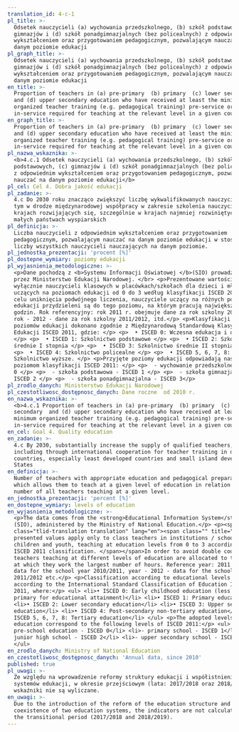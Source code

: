 ```yaml
---
translation_id: 4-c-1
pl_title: >-
  Odsetek nauczycieli (a) wychowania przedszkolnego, (b) szkół podstawowych, (c)
  gimnazjów i (d) szkół ponadgimnazjalnych (bez policealnych) z odpowiednim
  wykształceniem oraz przygotowaniem pedagogicznym, pozwalającym nauczać na
  danym poziomie edukacji
pl_graph_title: >-
  Odsetek nauczycieli (a) wychowania przedszkolnego, (b) szkół podstawowych, (c)
  gimnazjów i (d) szkół ponadgimnazjalnych (bez policealnych) z odpowiednim
  wykształceniem oraz przygotowaniem pedagogicznym, pozwalającym nauczać na
  danym poziomie edukacji
en_title: >-
  Proportion of teachers in (a) pre-primary  (b) primary  (c) lower secondary 
  and (d) upper secondary education who have received at least the minimum
  organized teacher training (e.g. pedagogical training) pre-service or
  in-service required for teaching at the relevant level in a given country
en_graph_title: >-
  Proportion of teachers in (a) pre-primary  (b) primary  (c) lower secondary 
  and (d) upper secondary education who have received at least the minimum
  organized teacher training (e.g. pedagogical training) pre-service or
  in-service required for teaching at the relevant level in a given country
pl_nazwa_wskaznika: >-
  <b>4.c.1 Odsetek nauczycieli (a) wychowania przedszkolnego, (b) szkół
  podstawowych, (c) gimnazjów i (d) szkół ponadgimnazjalnych (bez policealnych)
  z odpowiednim wykształceniem oraz przygotowaniem pedagogicznym, pozwalającym
  nauczać na danym poziomie edukacji</b>
pl_cel: Cel 4. Dobra jakość edukacji
pl_zadanie: >-
  4.c Do 2030 roku znacząco zwiększyć liczbę wykwalifikowanych nauczycieli, w
  tym w drodze międzynarodowej współpracy w zakresie szkolenia nauczycieli w
  krajach rozwijających się, szczególnie w krajach najmniej rozwiniętych i
  małych państwach wyspiarskich
pl_definicja: >-
  Liczba nauczycieli z odpowiednim wykształceniem oraz przygotowaniem
  pedagogicznym, pozwalającym nauczać na danym poziomie edukacji w stosunku do
  liczby wszystkich nauczycieli nauczających na danym poziomie.
pl_jednostka_prezentacji: 'procent [%]'
pl_dostepne_wymiary: poziomy edukacji
pl_wyjasnienia_metodologiczne: >-
  <p>Dane pochodzą z <b>Systemu Informacji Oświatowej </b>(SIO) prowadzonego
  przez Ministerstwo Edukacji Narodowej. </br> <p>Prezentowane wartości dotyczą
  wyłącznie nauczycieli klasowych w placówkach/szkołach dla dzieci i młodzieży,
  uczących na poziomach edukacji od 0 do 3 według klasyfikacji ISCED 2011. W
  celu uniknięcia podwójnego liczenia, nauczyciele uczący na różnych poziomach
  edukacji przydzieleni są do tego poziomu, na którym pracują największą liczbę
  godzin. Rok referencyjny: rok 2011 r. obejmuje dane za rok szkolny 2010/2011,
  rok - 2012 - dane za rok szkolny 2011/2012, itd.</p> <p>Klasyfikacji według
  poziomów edukacji dokonano zgodnie z Międzynarodową Standardową Klasyfikacją
  Edukacji ISCED 2011, gdzie: </p> <p>  • ISCED 0: Wczesna edukacja i opieka
  </p> <p>  • ISCED 1: Szkolnictwo podstawowe </p> <p>  • ISCED 2: Szkolnictwo
  średnie I stopnia </p> <p>  • ISCED 3: Szkolnictwo średnie II stopnia </p>
  <p>  • ISCED 4: Szkolnictwo policealne </p> <p>  • ISCED 5, 6, 7, 8:
  Szkolnictwo wyższe. </p> <p>Przyjęte poziomy edukacji odpowiadają następującym
  poziomom klasyfikacji ISCED 2011: </p> <p>  - wychowanie przedszkolne - ISCED
  0 </p> <p>  - szkoła podstawowa - ISCED 1 </p> <p>  - szkoła gimnazjalna -
  ISCED 2 </p> <p>  - szkoła ponadgimnazjalna - ISCED 3</p>
pl_zrodlo_danych: Ministerstwo Edukacji Narodowej
pl_czestotliwosc_dostępnosc_danych: Dane roczne  od 2010 r.
en_nazwa_wskaznika: >-
  <b>4.c.1 Proportion of teachers in (a) pre-primary  (b) primary  (c) lower
  secondary  and (d) upper secondary education who have received at least the
  minimum organized teacher training (e.g. pedagogical training) pre-service or
  in-service required for teaching at the relevant level in a given country</b>
en_cel: Goal 4. Quality education
en_zadanie: >-
  4.c By 2030, substantially increase the supply of qualified teachers,
  including through international cooperation for teacher training in developing
  countries, especially least developed countries and small island developing
  States
en_definicja: >-
  Number of teachers with appropriate education and pedagogical preparation,
  which allows them to teach at a given level of education in relation to the
  number of all teachers teaching at a given level.
en_jednostka_prezentacji: 'percent [%]'
en_dostepne_wymiary: levels of education
en_wyjasnienia_metodologiczne: >-
  <p>The data comes from the <strong>Educational Information System</strong>
  (SIO), administered by the Ministry of National Education.</p> <p><span
  class="tlid-translation translation" lang="en"><span class="" title="">The
  presented values apply only to class teachers in institutions / schools for
  children and youth, teaching at education levels from 0 to 3 according to the
  ISCED 2011 classification. </span></span>In order to avoid double counting,
  teachers teaching at different levels of education are allocated to the level
  at which they work the largest number of hours. Reference year: 2011 includes
  data for the school year 2010/2011, year - 2012 - data for the school year
  2011/2012 etc.</p> <p>Classification according to educational levels was made
  according to the International Standard Classification of Education ISCED
  2011, where:</p> <ul> <li>• ISCED 0: Early childhood education (less than
  primary for educational attainment)</li> <li>• ISCED 1: Primary education</li>
  <li>• ISCED 2: Lower secondary education</li> <li>• ISCED 3: Upper secondary
  education</li> <li>• ISCED 4: Post-secondary non-tertiary education</li> <li>•
  ISCED 5, 6, 7, 8: Tertiary education</li> </ul> <p>The adopted levels of
  education correspond to the following levels of ISCED 2011:</p> <ul> <li>-
  pre-school education - ISCED 0</li> <li>- primary school - ISCED 1</li> <li>-
  junior high school - ISCED 2</li> <li>- upper secondary school - ISCED 3</li>
  </ul>
en_zrodlo_danych: Ministry of National Education
en_czestotliwosc_dostępnosc_danych: 'Annual data, since 2010'
published: true
pl_uwagi: >-
  Ze względu na wprowadzenie reformy struktury edukacji i współistnienie dwóch
  systemów edukacji, w okresie przejściowym (lata: 2017/2018 oraz 2018/2019)
  wskaźniki nie są wyliczane.
en_uwagi: >-
  Due to the introduction of the reform of the education structure and the
  coexistence of two education systems, the indicators are not calculated during
  the transitional period (2017/2018 and 2018/2019).
---
```

